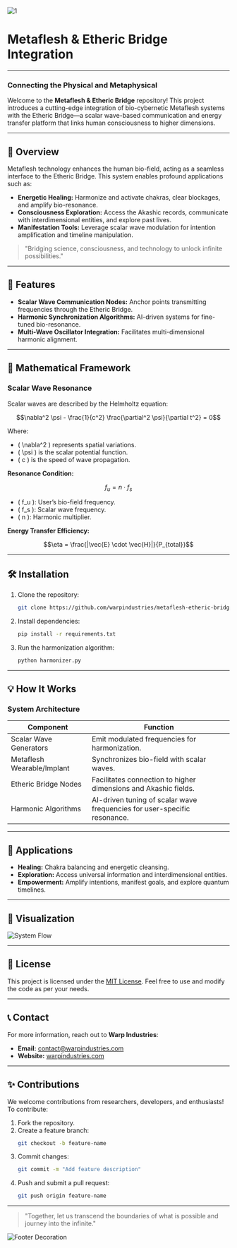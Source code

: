 ![1](https://github.com/user-attachments/assets/a25c4fc2-feb9-42c2-a2bf-47c8a2b8e4a7)
# Metaflesh & Etheric Bridge Integration
---

### **Connecting the Physical and Metaphysical**

Welcome to the **Metaflesh & Etheric Bridge** repository! This project introduces a cutting-edge integration of bio-cybernetic Metaflesh systems with the Etheric Bridge—a scalar wave-based communication and energy transfer platform that links human consciousness to higher dimensions.

---

## **🌌 Overview**

Metaflesh technology enhances the human bio-field, acting as a seamless interface to the Etheric Bridge. This system enables profound applications such as:

- **Energetic Healing:** Harmonize and activate chakras, clear blockages, and amplify bio-resonance.
- **Consciousness Exploration:** Access the Akashic records, communicate with interdimensional entities, and explore past lives.
- **Manifestation Tools:** Leverage scalar wave modulation for intention amplification and timeline manipulation.

> "Bridging science, consciousness, and technology to unlock infinite possibilities."

---

## **🚀 Features**

- **Scalar Wave Communication Nodes:** Anchor points transmitting frequencies through the Etheric Bridge.
- **Harmonic Synchronization Algorithms:** AI-driven systems for fine-tuned bio-resonance.
- **Multi-Wave Oscillator Integration:** Facilitates multi-dimensional harmonic alignment.

---

## **🔢 Mathematical Framework**

### Scalar Wave Resonance
Scalar waves are described by the Helmholtz equation:

```math
\nabla^2 \psi - \frac{1}{c^2} \frac{\partial^2 \psi}{\partial t^2} = 0
```

Where:
- \( \nabla^2 \) represents spatial variations.
- \( \psi \) is the scalar potential function.
- \( c \) is the speed of wave propagation.

**Resonance Condition:**

```math
f_u = n \cdot f_s
```

- \( f_u \): User’s bio-field frequency.
- \( f_s \): Scalar wave frequency.
- \( n \): Harmonic multiplier.

**Energy Transfer Efficiency:**

```math
\eta = \frac{|\vec{E} \cdot \vec{H}|}{P_{total}}
```

---

## **🛠️ Installation**

1. Clone the repository:
   ```bash
   git clone https://github.com/warpindustries/metaflesh-etheric-bridge.git
   ```
2. Install dependencies:
   ```bash
   pip install -r requirements.txt
   ```
3. Run the harmonization algorithm:
   ```bash
   python harmonizer.py
   ```

---

## **💡 How It Works**

### **System Architecture**

| Component                 | Function                                                                 |
|---------------------------|-------------------------------------------------------------------------|
| Scalar Wave Generators    | Emit modulated frequencies for harmonization.                          |
| Metaflesh Wearable/Implant| Synchronizes bio-field with scalar waves.                              |
| Etheric Bridge Nodes      | Facilitates connection to higher dimensions and Akashic fields.        |
| Harmonic Algorithms       | AI-driven tuning of scalar wave frequencies for user-specific resonance.|

---

## **🌟 Applications**

- **Healing:** Chakra balancing and energetic cleansing.
- **Exploration:** Access universal information and interdimensional entities.
- **Empowerment:** Amplify intentions, manifest goals, and explore quantum timelines.

---

## **🎨 Visualization**

![System Flow](https://via.placeholder.com/800x400.png?text=System+Architecture+Flow)

---

## **📜 License**

This project is licensed under the [MIT License](LICENSE). Feel free to use and modify the code as per your needs.

---

## **📞 Contact**

For more information, reach out to **Warp Industries**:
- **Email:** contact@warpindustries.com
- **Website:** [warpindustries.com](https://warpindustries.com)

---

## **✨ Contributions**

We welcome contributions from researchers, developers, and enthusiasts! To contribute:

1. Fork the repository.
2. Create a feature branch:
   ```bash
   git checkout -b feature-name
   ```
3. Commit changes:
   ```bash
   git commit -m "Add feature description"
   ```
4. Push and submit a pull request:
   ```bash
   git push origin feature-name
   ```

---

> "Together, let us transcend the boundaries of what is possible and journey into the infinite."

![Footer Decoration](https://via.placeholder.com/800x100.png?text=Thank+You+For+Exploring+Metaflesh+%26+Etheric+Bridge)

